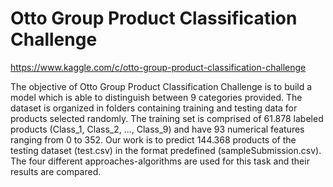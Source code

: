 # Otto Group Product Classification Challenge
https://www.kaggle.com/c/otto-group-product-classification-challenge

The objective of Otto Group Product Classification Challenge is to build a model which is able to distinguish between 9 categories provided.
The dataset is organized in folders containing training and testing data for products selected randomly.
The training set is comprised of 61.878 labeled products (Class_1, Class_2, ..., Class_9) and have 93 numerical features ranging from 0 to 352.
Our work is to predict 144.368 products of the testing dataset (test.csv) in the format predefined (sampleSubmission.csv).
The four different approaches-algorithms are used for this task and their results are compared.

